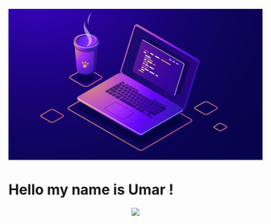 
![Banner](./banner.jpg)
<h1>Hello my name is Umar !</h1>
<!-- retro visitor counter -->
<p align="center"> 
  <img src="https://profile-counter.glitch.me/Master2907/count.svg" />
</p>